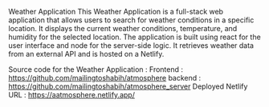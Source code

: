 Weather Application
This Weather Application is a full-stack web application that allows users to search for weather conditions in a specific location. It displays the current weather conditions, temperature, and humidity for the selected location. The application is built using react for the user interface and node for the server-side logic. It retrieves weather data from an external API and is hosted on a Netlify.

Source code for the Weather Application : 
Frontend : https://github.com/mailingtoshabih/atmosphere
backend : https://github.com/mailingtoshabih/atmosphere_server
Deployed Netlify URL : https://aatmosphere.netlify.app/
